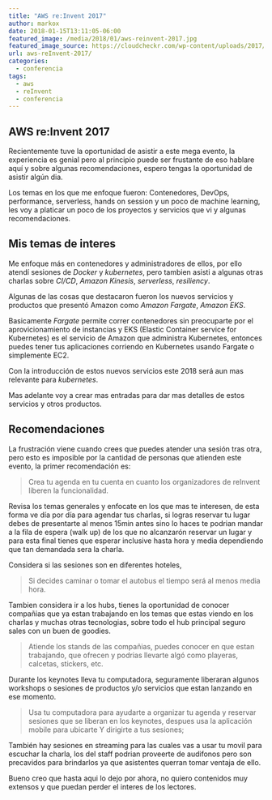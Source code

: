 ```yaml
---
title: "AWS re:Invent 2017"
author: markox
date: 2018-01-15T13:11:05-06:00
featured_image: /media/2018/01/aws-reinvent-2017.jpg
featured_image_source: https://cloudcheckr.com/wp-content/uploads/2017/10/Blog_Featured_Image_1280x720.jpg
url: aws-reInvent-2017/
categories:
  - conferencia
tags:
  - aws
  - reInvent
  - conferencia
---
```


## AWS re:Invent 2017

Recientemente tuve la oportunidad de asistir a este mega evento, la experiencia es genial pero al principio puede ser frustante de eso hablare aquí y sobre algunas recomendaciones, espero tengas la oportunidad de asistir algún dia.

Los temas en los que me enfoque fueron: Contenedores, DevOps, performance, serverless, hands on session y un poco de machine learning, les voy a platicar un poco de los proyectos y servicios que vi y algunas recomendaciones.

## Mis temas de interes

Me enfoque más en contenedores y administradores de ellos, por ello atendí sesiones de _Docker_ y _kubernetes_, pero tambien asisti a algunas otras charlas sobre _CI/CD_, _Amazon Kinesis_, _serverless_, _resiliency_.

Algunas de las cosas que destacaron fueron los nuevos servicios y productos que presentó Amazon como _Amazon Fargate_, _Amazon EKS_.

Basicamente _Fargate_ permite correr contenedores sin preocuparte por el aprovicionamiento de instancias y EKS (Elastic Container service for Kubernetes) es el servicio de Amazon que administra Kubernetes, entonces puedes tener tus aplicaciones corriendo en Kubernetes usando Fargate o simplemente EC2.

Con la introducción de estos nuevos servicios este 2018 será aun mas relevante para _kubernetes_.

Mas adelante voy a crear mas entradas para dar mas detalles de estos servicios y otros productos.

## Recomendaciones

La frustración viene cuando crees que puedes atender una sesión tras otra, pero esto es imposible por la cantidad de personas que atienden este evento, la primer recomendación es:

> Crea tu agenda en tu cuenta en cuanto los organizadores de reInvent liberen la funcionalidad.

Revisa los temas generales y enfocate en los que mas te interesen, de esta forma ve día por día para agendar tus charlas, si logras reservar tu lugar debes de presentarte al menos 15min antes sino lo haces te podrian mandar a la fila de espera (walk up) de los que no alcanzarón reservar un lugar y para esta final tienes que esperar inclusive hasta hora y media dependiendo que tan demandada sera la charla.


Considera si las sesiones son en diferentes hoteles,

> Si decides caminar o tomar el autobus el tiempo será al menos media hora.


Tambien considera ir a los hubs, tienes la oportunidad de conocer compañias que ya estan trabajando en los temas que estas viendo en los charlas y muchas otras tecnologias, sobre todo el hub principal seguro sales con un buen de goodies.

> Atiende los stands de las compañias, puedes conocer en que estan trabajando, que ofrecen y podrias llevarte algó como playeras, calcetas, stickers, etc.


Durante los keynotes lleva tu computadora, seguramente liberaran algunos workshops o sesiones de productos y/o servicios que estan lanzando en ese momento.

> Usa tu computadora para ayudarte a organizar tu agenda y reservar sesiones que se liberan en los keynotes, despues usa la aplicación mobile para ubicarte Y dirigirte a tus sesiones;

También hay sesiones en streaming para las cuales vas a usar tu movil para escuchar la charla, los del staff podrian proveerte de audifonos pero son precavidos para brindarlos ya que asistentes querran tomar ventaja de ello.


Bueno creo que hasta aqui lo dejo por ahora, no quiero contenidos muy extensos y que puedan perder el interes de los lectores.

